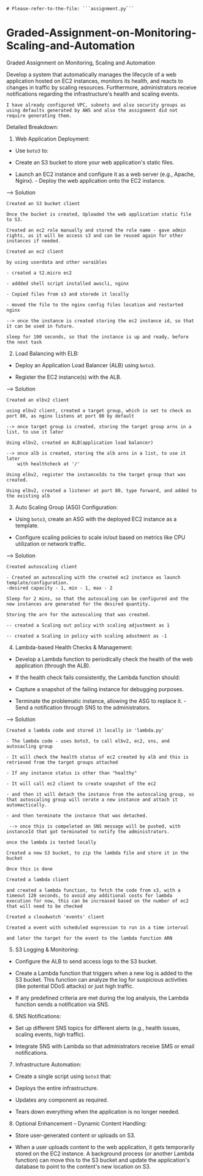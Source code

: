 ```
# Please-refer-to-the-file: ```assignment.py```
```

# Graded-Assignment-on-Monitoring-Scaling-and-Automation
Graded Assignment on Monitoring, Scaling and Automation

Develop a system that automatically manages the lifecycle of a web application hosted on  EC2 instances, monitors its health, and reacts to changes in traffic by scaling resources.  Furthermore, administrators receive notifications regarding the infrastructure's health and scaling events. 

```
I have already configured VPC, subnets and also security groups as using defaults generated by AWS and also the assignment did not require generating them.
```

Detailed Breakdown: 

1. Web Application Deployment: 

 - Use `boto3` to: 

 - Create an S3 bucket to store your web application's static files. 

 - Launch an EC2 instance and configure it as a web server (e.g., Apache, Nginx).  - Deploy the web application onto the EC2 instance. 

--> Solution
```
Created an S3 bucket client

Once the bucket is created, Uploaded the web application static file to S3.

Created an ec2 role manually and stored the role name - gave admin rights, as it will be access s3 and can be reused again for other instances if needed.

Created an ec2 client

by using userdata and other varaibles 

- created a t2.micro ec2

- addded shell script installed awscli, nginx

- Copied files from s3 and storede it locally

- moved the file to the nginx config files location and restarted nginx

--> once the instance is created storing the ec2 instance id, so that it can be used in future.

sleep for 100 seconds, so that the instance is up and ready, before the next task
```

2. Load Balancing with ELB: 

 - Deploy an Application Load Balancer (ALB) using `boto3`. 

 - Register the EC2 instance(s) with the ALB. 

--> Solution
```
Created an elbv2 client

using elbv2 client, created a target group, which is set to check as port 80, as nginx listens at port 80 by default

--> once target group is created, storing the target group arns in a list, to use it later

Using elbv2, created an ALB(application load balancer)

--> once alb is created, storing the alb arns in a list, to use it later
    with healthcheck at '/'

Using elbv2, register the instanceIds to the target group that was created.

Using elbv2, created a listener at port 80, type forward, and added to the existing alb

```

3. Auto Scaling Group (ASG) Configuration: 

 - Using `boto3`, create an ASG with the deployed EC2 instance as a template. 

 - Configure scaling policies to scale in/out based on metrics like CPU utilization or network traffic. 

 --> Solution
```
Created autoscaling client

- Created an autoscaling with the created ec2 instance as launch template/configuration.
-desired capacity - 1, min - 1, max - 2

Sleep for 2 mins, so that the autoscaling can be configured and the new instances are generated for the desired quantity.

Storing the arn for the autoscaling that was created.

-- created a Scaling out policy with scaling adjustment as 1

-- created a Scaling in policy with scaling adustment as -1
```

4. Lambda-based Health Checks & Management: 

 - Develop a Lambda function to periodically check the health of the web application  (through the ALB). 

 - If the health check fails consistently, the Lambda function should: 

 - Capture a snapshot of the failing instance for debugging purposes.

 - Terminate the problematic instance, allowing the ASG to replace it.  - Send a notification through SNS to the administrators. 

 --> Solution
```
Created a lambda code and stored it locally in 'lambda.py'

- The lambda code - uses boto3, to call elbv2, ec2, sns, and autosacling group

- It will check the health status of ec2 created by alb and this is retrieved from the target groups attached

- If any instance status is other than "healthy"

- It will call ec2 client to create snapshot of the ec2

- and then it will detach the instance from the autoscaling group, so that autoscaling group will cerate a new instance and attach it automactically.

- and then terminate the instance that was detached.

 --> once this is compeleted an SNS message will be pushed, with instanceId that got terminated to notify the administrators.
```
```
once the lambda is tested locally 

Created a new S3 bucket, to zip the lambda file and store it in the bucket

Once this is done

Created a lambda client

and created a lambda function, to fetch the code from s3, with a timeout 120 seconds, to avoid any additional costs for lambda execution for now, this can be increased based on the number of ec2 that will need to be checked

Created a cloudwatch 'events' client

Created a event with scheduled expression to run in a time interval

and later the target for the event to the lambda function ARN
```

5. S3 Logging & Monitoring: 

 - Configure the ALB to send access logs to the S3 bucket. 

 - Create a Lambda function that triggers when a new log is added to the S3 bucket. This function can analyze the log for suspicious activities (like potential DDoS attacks) or just high traffic. 

 - If any predefined criteria are met during the log analysis, the Lambda function sends a  notification via SNS. 

6. SNS Notifications: 

 - Set up different SNS topics for different alerts (e.g., health issues, scaling events, high traffic). 

 - Integrate SNS with Lambda so that administrators receive SMS or email notifications. 

7. Infrastructure Automation: 

 - Create a single script using `boto3` that: 

 - Deploys the entire infrastructure. 

 - Updates any component as required. 

 - Tears down everything when the application is no longer needed. 

8. Optional Enhancement – Dynamic Content Handling: 

 - Store user-generated content or uploads on S3. 

 - When a user uploads content to the web application, it gets temporarily stored on the  EC2 instance. A background process (or another Lambda function) can move this to the S3  bucket and update the application's database to point to the content's new location on S3. 